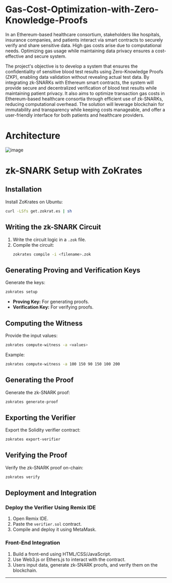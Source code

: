 # Gas-Cost-Optimization-with-Zero-Knowledge-Proofs
 In an Ethereum-based healthcare consortium, stakeholders like hospitals, insurance companies, and patients interact via smart contracts to securely verify and share sensitive data. High gas costs arise due to computational needs. Optimizing gas usage while maintaining data privacy ensures a cost-effective and secure system.

 The project's objective is to develop a system that ensures the confidentiality of sensitive blood test results using Zero-Knowledge Proofs (ZKP), enabling data validation without revealing actual test data. By integrating zk-SNARKs with Ethereum smart contracts, the system will provide secure and decentralized verification of blood test results while maintaining patient privacy. It also aims to optimize transaction gas costs in Ethereum-based healthcare consortia through efficient use of zk-SNARKs, reducing computational overhead. The solution will leverage blockchain for immutability and transparency while keeping costs manageable, and offer a user-friendly interface for both patients and healthcare providers.

# Architecture 

![image](https://github.com/user-attachments/assets/9944daf0-73fe-41e0-a84d-1c5e6dfacec8)

# zk-SNARK Setup with ZoKrates

## Installation
Install ZoKrates on Ubuntu:
```bash
curl -LSfs get.zokrat.es | sh
```

## Writing the zk-SNARK Circuit
1. Write the circuit logic in a `.zok` file.
2. Compile the circuit:
   ```bash
   zokrates compile -i <filename>.zok
   ```

## Generating Proving and Verification Keys
Generate the keys:
```bash
zokrates setup
```
- **Proving Key:** For generating proofs.
- **Verification Key:** For verifying proofs.

## Computing the Witness
Provide the input values:
```bash
zokrates compute-witness -a <values>
```
Example:
```bash
zokrates compute-witness -a 100 150 90 150 100 200
```

## Generating the Proof
Generate the zk-SNARK proof:
```bash
zokrates generate-proof
```

## Exporting the Verifier
Export the Solidity verifier contract:
```bash
zokrates export-verifier
```

## Verifying the Proof
Verify the zk-SNARK proof on-chain:
```bash
zokrates verify
```

## Deployment and Integration

### Deploy the Verifier Using Remix IDE
1. Open Remix IDE.
2. Paste the `verifier.sol` contract.
3. Compile and deploy it using MetaMask.

### Front-End Integration
1. Build a front-end using HTML/CSS/JavaScript.
2. Use Web3.js or Ethers.js to interact with the contract.
3. Users input data, generate zk-SNARK proofs, and verify them on the blockchain.

--- 

